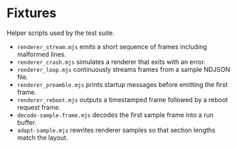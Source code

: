 # Fixtures

Helper scripts used by the test suite.

- `renderer_stream.mjs` emits a short sequence of frames including malformed lines.
- `renderer_crash.mjs` simulates a renderer that exits with an error.
- `renderer_loop.mjs` continuously streams frames from a sample NDJSON file.
- `renderer_preamble.mjs` prints startup messages before emitting the first frame.
- `renderer_reboot.mjs` outputs a timestamped frame followed by a reboot request frame.
- `decode-sample-frame.mjs` decodes the first sample frame into a run buffer.
- `adapt-sample.mjs` rewrites renderer samples so that section lengths match the layout.
